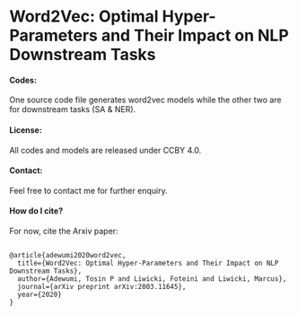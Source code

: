 # Word2Vec: Optimal Hyper-Parameters and Their Impact on NLP Downstream Tasks
<h4>Codes:</h4>
One source code file generates word2vec models while the other two are for downstream tasks (SA & NER).

<h4>License:</h4>
All codes and models are released under CCBY 4.0.

<h4>Contact:</h4>
Feel free to contact me for further enquiry.

<h4>How do I cite?</h4>
For now, cite the Arxiv paper:

<pre><code>
@article{adewumi2020word2vec,
  title={Word2Vec: Optimal Hyper-Parameters and Their Impact on NLP Downstream Tasks},
  author={Adewumi, Tosin P and Liwicki, Foteini and Liwicki, Marcus},
  journal={arXiv preprint arXiv:2003.11645},
  year={2020}
}
</code></pre>
